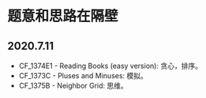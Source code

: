 # 题意和思路在隔壁

## 2020.7.11

- CF_1374E1 - Reading Books (easy version):  贪心，排序。
- CF_1373C - Pluses and Minuses:  模拟。
- CF_1375B - Neighbor Grid:  思维。
